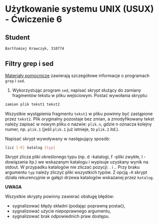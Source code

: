 # Użytkowanie systemu UNIX (USUX) - Ćwiczenie 6

## Student
```md
Bartłomiej Krawczyk, 310774
```

## Filtry grep i sed

[Materiały pomocnicze](https://studia.elka.pw.edu.pl/f-raw/23Z/103B-xxxxx-ISP-USUX/priv//materialy.html) zawierają szczegółowe informacje o programach `grep` i `sed`.

1. Wykorzystując program `sed`, napisać skrypt służący do zamiany fragmentów tekstu w pliku wejściowym. Postać wywołania skryptu:
```sh
zamien plik tekst1 tekst2
```

Wszystkie wystąpienia fragmentu `tekst1` w pliku powinny być zastąpione przez `tekst2`. Plik oryginalny pozostaje bez zmian, a zmodyfikowany tekst należy zapisać w nowym pliku o nazwie:  `plik.n`, gdzie n oznacza kolejny numer, np. `plik.1` (jeśli `plik.1` już istnieje, to `plik.2` itd.).

Napisać skrypt wywoływany w następujący sposób:
```sh
licz [-R] katalog [typ]
```

Skrypt zlicza pliki określonego typu (np. d -katalogi, f -pliki zwykłe, l -dowiązania itp.) we wskazanym katalogu i wypisuje uzyskany wynik na stdout. W przypadku katalogów nie zliczać pozycji: . i .. Przy braku argumentu `typ` należy zliczyć pliki wszystkich typów. Z opcją `–R` skrypt działa rekurencyjnie w gałęzi drzewa katalogów wskazanej przez  `katalog`.

**UWAGA**

Wszystkie skrypty powinny zawierać obsługę błędów:
- sygnalizować błędy składni (podając poprawną postać),
- sygnalizować użycie niepoprawnego argumentu,
- sygnalizować brak odpowiednich praw dostępu.
